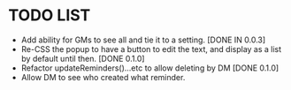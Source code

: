 # TODO LIST
- Add ability for GMs to see all and tie it to a setting. [DONE IN 0.0.3]
- Re-CSS the popup to have a button to edit the text, and display as a list by default until then. [DONE 0.1.0]
- Refactor updateReminders()...etc to allow deleting by DM [DONE 0.1.0]
- Allow DM to see who created what reminder.